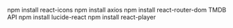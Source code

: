 npm install react-icons
npm install axios
npm install react-router-dom
TMDB API
npm install lucide-react
npm install react-player
